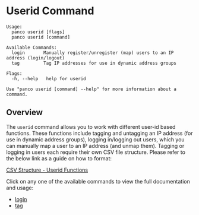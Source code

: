 # Userid Command

```
Usage:
  panco userid [flags]
  panco userid [command]

Available Commands:
  login       Manually register/unregister (map) users to an IP address (login/logout)
  tag         Tag IP addresses for use in dynamic address groups

Flags:
  -h, --help   help for userid

Use "panco userid [command] --help" for more information about a command.
```

## Overview

The `userid` command allows you to work with different user-id based functions. These functions include
tagging and untagging an IP address (for use in dynamic address groups), logging in/logging out users, which
you can manually map a user to an IP address (and unmap them). Tagging or logging in users each require their
own CSV file structure. Please refer to the below link as a guide on how to format:

[CSV Structure - Userid Functions](https://panco.dev/csv_userid.html)

Click on any one of the available commands to view the full documentation and usage:

* [login](https://panco.dev/userid_login.html)
* [tag](https://panco.dev/userid_tag.html)